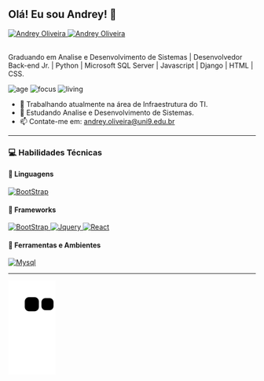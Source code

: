 ## Olá! Eu sou Andrey! 👋


<div>
<a href="https://www.linkedin.com/in/ANDREY SANTOS DE OLIVEIRA-0b2a111ab/">
      <img alt="Andrey Oliveira" src="https://img.shields.io/badge/Linkedin-0078D4?style=for-the-badge&logo=Linkedin&logoColor=white" />
</a>
<a href="mailto:andrey.oliveira@uni9.edu.br">
      <img alt="Andrey Oliveira" src="https://img.shields.io/badge/Gmail-D14836?style=for-the-badge&logo=gmail&logoColor=white" />
</a>
</div>

<br>

Graduando em Analise e Desenvolvimento de Sistemas | Desenvolvedor Back-end Jr. | Python | Microsoft SQL Server | Javascript | Django | HTML | CSS.


![age](https://img.shields.io/badge/Idade-20-purple)
![focus](https://img.shields.io/badge/Foco-Software%engineer-orange)
![living](https://img.shields.io/badge/País-Brasil-informational)


- 🔭 Trabalhando atualmente na área de Infraestrutura do TI.
- 🌱 Estudando Analise e Desenvolvimento de Sistemas.
- 📫 Contate-me em: andrey.oliveira@uni9.edu.br

---

### :computer: Habilidades Técnicas

#### :speech_balloon: Linguagens 


<a href="#">
     <a href="#">
      <https://img.shields.io/badge/Python-14354C?style=for-the-badge&logo=python&logoColor=white" />
</a>
 <a href="#">
      <img alt="BootStrap" src="https://img.shields.io/badge/Python-14354C?style=for-the-badge&logo=python&logoColor=white" />
      
</a>                                                                                                 
                                                                                                  
<a href="#">
      <https://img.shields.io/badge/-SQL%20SERVER-orange" />
</a>
<a href="#">
      <https://img.shields.io/badge/-HTML-green" />
</a>

<a href="#">
      <https://img.shields.io/badge/-CSS-yellow" />
</a>

#### :hammer: Frameworks

<a href="#">
      <img alt="BootStrap" src="https://img.shields.io/badge/Bootstrap-blueviolet?style=for-the-badge&logo=bootstrap&logoColor=white" />
      
</a>
<a href="#">
      <img alt="Jquery" src="https://img.shields.io/badge/jQuery-0769AD?style=for-the-badge&logo=jquery&logoColor=white" />
</a>
<a href="#">
      <img alt="React" src="https://img.shields.io/badge/react-%2320232a.svg?style=for-the-badge&logo=react&logoColor=%2361DAFB" />
</a>


#### :wrench: Ferramentas e Ambientes

<a href="#">
      <img alt="Mysql" src="https://img.shields.io/badge/MySQL-00000F?style=for-the-badge&logo=mysql&logoColor=white" />
</a>




<!-- <a href="#">
      <img alt="Docker" src="https://img.shields.io/badge/Docker-2CA5E0?style=for-the-badge&logo=docker&logoColor=white" />
</a> -->

---

![Snake animation](https://github.com/lucasmsf/lucasmsf/blob/output/github-contribution-grid-snake.svg)
